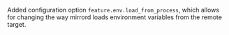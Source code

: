 Added configuration option `feature.env.load_from_process`, which allows for changing the way mirrord loads environment variables from the remote target.
